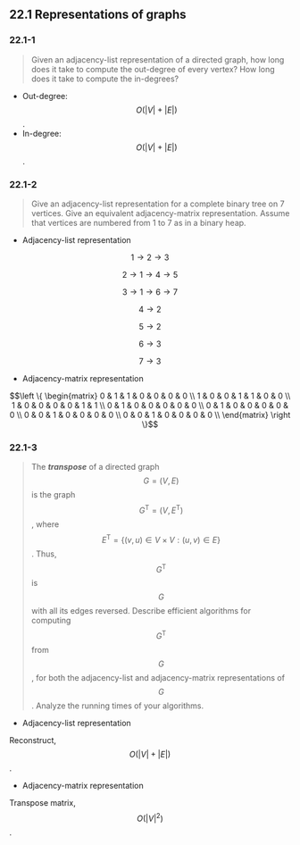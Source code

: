 ## 22.1 Representations of graphs

### 22.1-1

> Given an adjacency-list representation of a directed graph, how long does it take to compute the out-degree of every vertex? How long does it take to compute the in-degrees?

* Out-degree: $$O(|V| + |E|)$$.
* In-degree: $$O(|V| + |E|)$$.

### 22.1-2

> Give an adjacency-list representation for a complete binary tree on 7 vertices. Give an equivalent adjacency-matrix representation. Assume that vertices are numbered from 1 to 7 as in a binary heap.

* Adjacency-list representation

$$1 \rightarrow 2 \rightarrow 3$$

$$2 \rightarrow 1 \rightarrow 4 \rightarrow 5$$

$$3 \rightarrow 1 \rightarrow 6 \rightarrow 7$$

$$4 \rightarrow 2$$

$$5 \rightarrow 2$$

$$6 \rightarrow 3$$

$$7 \rightarrow 3$$

* Adjacency-matrix representation

$$\left \{ \begin{matrix}
0 & 1 & 1 & 0 & 0 & 0 & 0 \\
1 & 0 & 0 & 1 & 1 & 0 & 0 \\
1 & 0 & 0 & 0 & 0 & 1 & 1 \\
0 & 1 & 0 & 0 & 0 & 0 & 0 \\
0 & 1 & 0 & 0 & 0 & 0 & 0 \\
0 & 0 & 1 & 0 & 0 & 0 & 0 \\
0 & 0 & 1 & 0 & 0 & 0 & 0 \\
\end{matrix} \right \}$$

### 22.1-3

> The __*transpose*__ of a directed graph $$G = (V, E)$$ is the graph $$G^\text{T} = (V, E^\text{T})$$, where $$E^\text{T} = \{ (v, u) \in V \times V: (u, v) \in E \}$$. Thus, $$G^\text{T}$$ is $$G$$ with all its edges reversed. Describe efficient algorithms for computing $$G^\text{T}$$ from $$G$$, for both the adjacency-list and adjacency-matrix representations of $$G$$. Analyze the running times of your algorithms.

* Adjacency-list representation

Reconstruct, $$O(|V| + |E|)$$.

* Adjacency-matrix representation

Transpose matrix, $$O(|V|^2)$$.
